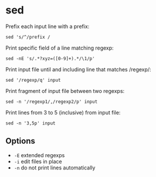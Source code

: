 # sed

Prefix each input line with a prefix:

`sed 's/^/prefix /`

Print specific field of a line matching regexp:

`sed -nE 's/.*?xyz=([0-9]+).*/\1/p'`

Print input file until and including line that matches /regexp/:

`sed '/regexp/q' input`

Print fragment of input file between two regexps:

`sed -n '/regexp1/,/regexp2/p' input`

Print lines from 3 to 5 (inclusive) from input file:

`sed -n '3,5p' input`

## Options

* `-E` extended regexps
* `-i` edit files in place
* `-n` do not print lines automatically
